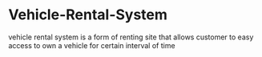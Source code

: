 # Vehicle-Rental-System
vehicle rental system is a form of renting site that allows customer to easy access to own a vehicle for certain interval of time

